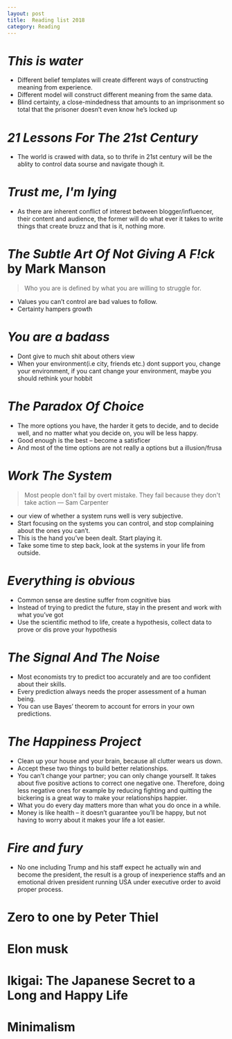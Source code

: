 ```yaml
---
layout: post
title:  Reading list 2018
category: Reading
---
```


# *This is water*
- Different belief templates will create different ways of constructing meaning from experience.
- Different model will construct different meaning from the same data.
- Blind certainty, a close-mindedness that amounts to an imprisonment so total that the prisoner doesn’t even know he’s locked up

# *21 Lessons For The 21st Century*
- The world is crawed with data, so to thrife in 21st century will be the ablity to control data sourse and navigate though it.

# *Trust me, I'm lying*
- As there are inherent conflict of interest between blogger/influencer, their content and audience, the former will do what ever it takes to write things that create bruzz and that is it, nothing more.

# *The Subtle Art Of Not Giving A F!ck* by Mark Manson
> Who you are is defined by what you are willing to struggle for.

- Values you can’t control are bad values to follow.
- Certainty hampers growth

# *You are a badass*
- Dont give to much shit about others view
- When your environment(i.e city, friends etc.) dont support you, change your environment, if you cant change your environment, maybe you should rethink your hobbit

# *The Paradox Of Choice*
- The more options you have, the harder it gets to decide, and to decide well, and no matter what you decide on, you will be less happy.
- Good enough is the best – become a satisficer
- And most of the time options are not really a options but a illusion/frusa

# *Work The System*
> Most people don't fail by overt mistake. They fail because they don't take action — Sam Carpenter

- our view of whether a system runs well is very subjective.
- Start focusing on the systems you can control, and stop complaining about the ones you can’t.
- This is the hand you’ve been dealt. Start playing it.
- Take some time to step back, look at the systems in your life from outside.

# *Everything is obvious*
- Common sense are destine suffer from cognitive bias
- Instead of trying to predict the future, stay in the present and work with what you’ve got
- Use the scientific method to life, create a hypothesis, collect data to prove or dis prove your hypothesis

# *The Signal And The Noise*
- Most economists try to predict too accurately and are too confident about their skills.
- Every prediction always needs the proper assessment of a human being.
- You can use Bayes’ theorem to account for errors in your own predictions.

# *The Happiness Project*
- Clean up your house and your brain, because all clutter wears us down.
- Accept these two things to build better relationships.
- You can’t change your partner; you can only change yourself. It takes about five positive actions to correct one negative one. Therefore, doing less negative ones for example by reducing fighting and quitting the bickering is a great way to make your relationships happier.
- What you do every day matters more than what you do once in a while.
- Money is like health – it doesn’t guarantee you’ll be happy, but not having to worry about it makes your life a lot easier.

# *Fire and fury*
- No one including Trump and his staff expect he actually win and become the president, the result is a group of inexperience staffs and an emotional driven president running USA under executive order to avoid proper process.

# Zero to one by Peter Thiel

# Elon musk

# Ikigai: The Japanese Secret to a Long and Happy Life

# Minimalism

